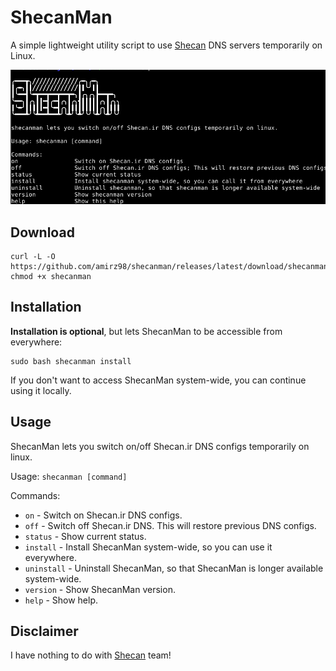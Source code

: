# ShecanMan

A simple lightweight utility script to use [Shecan](https://www.shecan.ir) DNS servers temporarily on Linux.

![screenshot](screenshots/Screenshot-v0.1.1.png)

## Download

```shell script
curl -L -O https://github.com/amirz98/shecanman/releases/latest/download/shecanman
chmod +x shecanman
```

## Installation

**Installation is optional**, but lets ShecanMan to be accessible from everywhere:

```shell script
sudo bash shecanman install
```

If you don't want to access ShecanMan system-wide, you can continue using it locally.

## Usage

ShecanMan lets you switch on/off Shecan.ir DNS configs temporarily on linux.

Usage: `shecanman [command]`

Commands:

- `on` - Switch on Shecan.ir DNS configs.
- `off` - Switch off Shecan.ir DNS. This will restore previous DNS configs.
- `status` - Show current status.
- `install` - Install ShecanMan system-wide, so you can use it everywhere.
- `uninstall` - Uninstall ShecanMan, so that ShecanMan is longer available system-wide.
- `version` - Show ShecanMan version.
- `help` - Show help.

## Disclaimer

I have nothing to do with [Shecan](https://www.shecan.ir) team!
